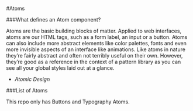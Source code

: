 #Atoms

###What defines an Atom component?

Atoms are the basic building blocks of matter. Applied to web interfaces, atoms are our HTML tags, such as a form label, an input or a button. Atoms can also include more abstract elements like color palettes, fonts and even more invisible aspects of an interface like animations. Like atoms in nature they’re fairly abstract and often not terribly useful on their own. However, they’re good as a reference in the context of a pattern library as you can see all your global styles laid out at a glance.
- *Atomic Design*

###List of Atoms

This repo only has Buttons and Typography Atoms.

